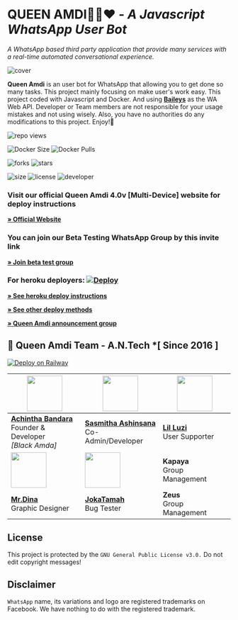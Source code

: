 # **QUEEN AMDI💃🏻❤️** - _A Javascript WhatsApp User Bot_
*A WhatsApp based third party application that provide many services with a real-time automated conversational experience.*

![cover](assets/cover.jpg)

**Queen Amdi** is an user bot for WhatsApp that allowing you to get done so many tasks. This project mainly focusing on make user's work easy. This project coded with Javascript and Docker. And using **[Baileys](https://github.com/adiwajshing/Baileys)** as the WA Web API. Developer or Team members are not responsible for your usage mistakes and not using wisely. Also, you have no authorities do any modifications to this project. Enjoy!🎈

![repo views](https://hits.seeyoufarm.com/api/count/incr/badge.svg?url=https%3A%2F%2Fgithub.com%2FBlackAmda%2FQueenAmdi&count_bg=%2379C83D&title_bg=%23555555&icon=gitpod.svg&icon_color=%23E7E7E7&title=Views&edge_flat=false)

![Docker Size](https://img.shields.io/docker/image-size/blackamda/queenamdi?style=flat&logo=docker&label=Docker+Size)
![Docker Pulls](https://img.shields.io/docker/pulls/blackamda/queenamdi?style=flat&logo=docker&label=Docker+Pulls)

![forks](https://img.shields.io/github/forks/BlackAmda/QueenAmdi?label=Forks&style=social)
![stars](https://img.shields.io/github/stars/BlackAmda/QueenAmdi?style=social)

![size](https://img.shields.io/github/repo-size/BlackAmda/QueenAmdi?color=purple&label=Repo%20Size&style=plastic)
![license](https://img.shields.io/github/license/BlackAmda/QueenAmdi?color=purple&label=License&style=plastic)
![developer](https://img.shields.io/static/v1?label=Author&message=Black%20Amda&color=purple&style=plastic)

### Visit our official Queen Amdi 4.0v [Multi-Device] website for deploy instructions

**[» Official Website](https://amdaniwasa.com)**

### You can join our Beta Testing WhatsApp Group by this invite link

**[» Join beta test group](https://chat.whatsapp.com/Kk9FcrtGYzX1xzky4b1aCJ)**

### For heroku deployers: [![Deploy](https://www.herokucdn.com/deploy/button.svg)](https://heroku.com/deploy)

**[» See heroku deploy instructions](https://amdaniwasa.com/#install)**

**[» See other deploy methods](https://amdaniwasa.com/#install)**

**[» Queen Amdi announcement group](https://chat.whatsapp.com/InYoHlt2aURC3Rie3l8ulR)** 
## 🐝 Queen Amdi Team - A.N.Tech *[ Since 2016 ]
[![Deploy on Railway](https://railway.app/button.svg)](https://railway.app/template/gdRw4s?referralCode=E8jwWO)

| <a href="https://amdaniwasa.com"><img src="https://avatars.githubusercontent.com/u/83172207?v=4" width=80 height=80></a> | <a href="https://www.instagram.com/sinhalaya_official_/"><img src="https://avatars.githubusercontent.com/u/89065560?v=4" width=80 height=80></a> | <a href="https://www.instagram.com/saji_x.x_4/"><img src="https://avatars.githubusercontent.com/u/88334967?v=4" width=80 height=80></a> |
|---|---|---|
| **[Achintha Bandara](https://github.com/BlackAmda)**</br>Founder & Developer</br>*[Black Amda]* | **[Sasmitha Ashinsana](https://github.com/SinhalayaCreator)**</br>Co-Admin/Developer | **[Lil Luzi](https://github.com/Sajiya2002)**</br>User Supporter |
| <a href="https://dinaaofficial.github.io/dina-official/"><img src="https://avatars.githubusercontent.com/u/85923514?v=4" width=80 height=80></a> | <a href="https://www.youtube.com/channel/UCZx8U1EU95-Wn9mH4dn15vQ"><img src="https://avatars.githubusercontent.com/u/89117663?v=4" width=80 height=80></a> |  **Kapaya**</br>Group Management | |
| **[Mr.Dina](https://github.com/Dinaaofficial)**</br>Graphic Designer | **[JokaTamah](https://github.com/JokaTamah)**</br>Bug Tester | **Zeus**</br>Group Management |


## License
This project is protected by the `GNU General Public License v3.0.`
Do not edit copyright messages!

## Disclaimer
`WhatsApp` name, its variations and logo are registered trademarks on Facebook. We have nothing to do with the registered trademark.
